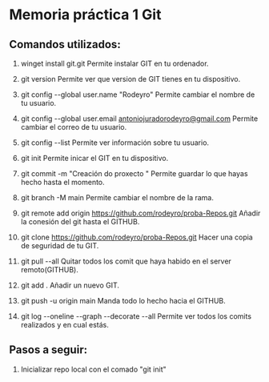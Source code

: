 # Memoria práctica 1 Git

## Comandos utilizados:

1. winget install git.git
    Permite instalar GIT en tu ordenador.

2. git version
    Permite ver que version de GIT tienes en tu dispositivo.

3. git config --global user.name "Rodeyro"
    Permite cambiar el nombre de tu usuario.

4. git config --global user.email antoniojuradorodeyro@gmail.com
    Permite cambiar el correo de tu usuario.

5. git config --list
    Permite ver información sobre tu usuario.

6. git init
    Permite inicar el GIT en tu dispositivo.

7. git commit -m "Creación do proxecto "
    Permite guardar lo que hayas hecho hasta el momento.

8. git branch -M main
    Permite cambiar el nombre de la rama.

9. git remote add origin https://github.com/rodeyro/proba-Repos.git
    Añadir la conesión del git hasta el GITHUB.

10. git clone https://github.com/rodeyro/proba-Repos.git
    Hacer una copia de seguridad de tu GIT.

11. git pull --all
    Quitar todos los comit que haya habido en el server remoto(GITHUB).

12. git add .
    Añadir un nuevo GIT.

13. git push -u origin main
    Manda todo lo hecho hacia el GITHUB.

14. git log --oneline --graph --decorate --all
    Permite ver todos los comits realizados y en cual estás.


## Pasos a seguir: 

1. Inicializar repo local con el comado "git init"

